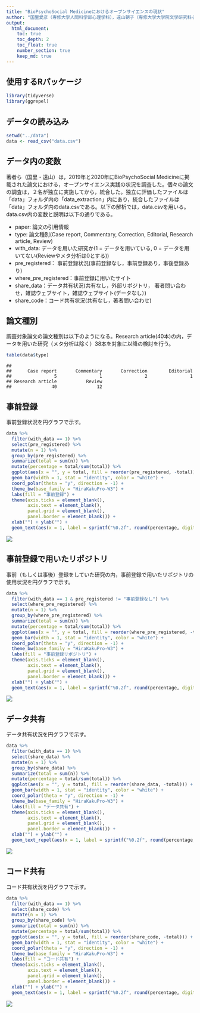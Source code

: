 ```yaml
---
title: "BioPsychoSocial Medicineにおけるオープンサイエンスの現状"
author: "国里愛彦（専修大学人間科学部心理学科），遠山朝子（専修大学大学院文学研究科心理学専攻・日本学術振興会特別研究員PD）"
output: 
  html_document:
    toc: true
    toc_depth: 2
    toc_float: true
    number_section: true
    keep_md: true
---
```

## 使用するRパッケージ


```r
library(tidyverse)
library(ggrepel)
```


## データの読み込み


```r
setwd("../data")
data <- read_csv("data.csv")
```

## データ内の変数

著者ら（国里・遠山）は，2019年と2020年にBioPsychoSocial Medicineに掲載された論文における，オープンサイエンス実践の状況を調査した。個々の論文の調査は，２名が独立に実施してから，統合した。独立に評価したファイルは「data」フォルダ内の「data_extraction」内にあり，統合したファイルは「data」フォルダ内のdata.csvである。以下の解析では，data.csvを用いる。data.csv内の変数と説明は以下の通りである。

- paper: 論文の引用情報
- type: 論文種別(Case report, Commentary, Correction, Editorial, Research article, Review) 
- with_data: データを用いた研究か(1 = データを用いている, 0 = データを用いてない(Reviewやメタ分析は0とする))
- pre_registered： 事前登録状況(事前登録なし，事前登録あり，事後登録あり)
- where_pre_registered：事前登録に用いたサイト
- share_data：データ共有状況(共有なし，外部リポジトリ， 著者問い合わせ，雑誌ウェブサイト，雑誌ウェブサイト(データなし）)
- share_code：コード共有状況(共有なし，著者問い合わせ)


## 論文種別

調査対象論文の論文種別は以下のようになる。Research article(40本)の内，データを用いた研究（メタ分析は除く）38本を対象に以降の検討を行う。


```r
table(data$type)
```

```
## 
##      Case report       Commentary       Correction        Editorial 
##                5                1                2                1 
## Research article           Review 
##               40               12
```

## 事前登録

事前登録状況を円グラフで示す。


```r
data %>% 
  filter(with_data == 1) %>% 
  select(pre_registered) %>% 
  mutate(n = 1) %>% 
  group_by(pre_registered) %>% 
  summarize(total = sum(n)) %>% 
  mutate(percentage = total/sum(total)) %>% 
  ggplot(aes(x = "", y = total, fill = reorder(pre_registered, -total))) +
  geom_bar(width = 1, stat = "identity", color = "white") +
  coord_polar(theta = "y", direction = -1) +
  theme_bw(base_family = "HiraKakuPro-W3") +
  labs(fill = "事前登録") +
  theme(axis.ticks = element_blank(),
        axis.text = element_blank(),
        panel.grid = element_blank(),
        panel.border = element_blank()) +
  xlab("") + ylab("") +
  geom_text(aes(x = 1, label = sprintf("%0.2f", round(percentage, digits = 2))), position = position_stack(vjust = 0.5))
```

![](analysis01_files/figure-html/unnamed-chunk-4-1.png)<!-- -->

## 事前登録で用いたリポジトリ

事前（もしくは事後）登録をしていた研究の内，事前登録で用いたリポジトリの使用状況を円グラフで示す。


```r
data %>% 
  filter(with_data == 1 & pre_registered != "事前登録なし") %>% 
  select(where_pre_registered) %>% 
  mutate(n = 1) %>% 
  group_by(where_pre_registered) %>% 
  summarize(total = sum(n)) %>% 
  mutate(percentage = total/sum(total)) %>% 
  ggplot(aes(x = "", y = total, fill = reorder(where_pre_registered, -total))) +
  geom_bar(width = 1, stat = "identity", color = "white") +
  coord_polar(theta = "y", direction = -1) +
  theme_bw(base_family = "HiraKakuPro-W3") +
  labs(fill = "事前登録リポジトリ") +
  theme(axis.ticks = element_blank(),
        axis.text = element_blank(),
        panel.grid = element_blank(),
        panel.border = element_blank()) +
  xlab("") + ylab("") +
  geom_text(aes(x = 1, label = sprintf("%0.2f", round(percentage, digits = 2))), position = position_stack(vjust = 0.5))
```

![](analysis01_files/figure-html/unnamed-chunk-5-1.png)<!-- -->


## データ共有

データ共有状況を円グラフで示す。


```r
data %>% 
  filter(with_data == 1) %>% 
  select(share_data) %>% 
  mutate(n = 1) %>% 
  group_by(share_data) %>% 
  summarize(total = sum(n)) %>% 
  mutate(percentage = total/sum(total)) %>% 
  ggplot(aes(x = "", y = total, fill = reorder(share_data, -total))) +
  geom_bar(width = 1, stat = "identity", color = "white") +
  coord_polar(theta = "y", direction = -1) +
  theme_bw(base_family = "HiraKakuPro-W3") +
  labs(fill = "データ共有") +
  theme(axis.ticks = element_blank(),
        axis.text = element_blank(),
        panel.grid = element_blank(),
        panel.border = element_blank()) +
  xlab("") + ylab("") +
  geom_text_repel(aes(x = 1, label = sprintf("%0.2f", round(percentage, digits = 2))), position = position_stack(vjust = 0.5))
```

![](analysis01_files/figure-html/unnamed-chunk-6-1.png)<!-- -->

## コード共有

コード共有状況を円グラフで示す。


```r
data %>% 
  filter(with_data == 1) %>% 
  select(share_code) %>% 
  mutate(n = 1) %>% 
  group_by(share_code) %>% 
  summarize(total = sum(n)) %>% 
  mutate(percentage = total/sum(total)) %>%
  ggplot(aes(x = "", y = total, fill = reorder(share_code, -total))) +
  geom_bar(width = 1, stat = "identity", color = "white") +
  coord_polar(theta = "y", direction = -1) +
  theme_bw(base_family = "HiraKakuPro-W3") +
  labs(fill = "コード共有") +
  theme(axis.ticks = element_blank(),
        axis.text = element_blank(),
        panel.grid = element_blank(),
        panel.border = element_blank()) +
  xlab("") + ylab("") +
  geom_text(aes(x = 1, label = sprintf("%0.2f", round(percentage, digits = 2))), position = position_stack(vjust = 0.5))
```

![](analysis01_files/figure-html/unnamed-chunk-7-1.png)<!-- -->
